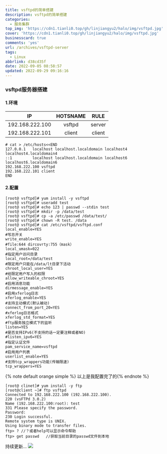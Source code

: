 ```yaml
---
title: vsftpd的简单搭建
description: vsftpd的简单搭建
categories:
  - 服务集群
top_img: 'https://cdn1.tianli0.top/gh/linjiangyu2/halo/img/vsftpd.jpg'
cover: 'https://cdn1.tianli0.top/gh/linjiangyu2/halo/img/vsftpd.jpg'
businesscard: true
comments: 'yes'
url: /archives/vsftpd-server
tags:
  - Linux
abbrlink: d38cd35f
date: 2022-09-05 08:58:57
updated: 2022-09-29 09:16:16
---
```


###  vsftpd服务器搭建

#### 1.环境

|       IP        | HOTSNAME |  RULE  |
| :-------------: | :------: | :----: |
| 192.168.222.100 |  vsftpd  | server |
| 192.168.222.101 |  client  | client |

```
# cat > /etc/hosts<<END
127.0.0.1   localhost localhost.localdomain localhost4 localhost4.localdomain4
::1         localhost localhost.localdomain localhost6 localhost6.localdomain6
192.168.222.100 vsftpd
192.168.222.101 client
END
```



#### 2.配置

```
[root@ vsftpd]# yum install -y vsftpd
[root@ vsftpd]# useradd test
[root@ vsftpd]# echo 123 | passwd --stdin test
[root@ vsftpd]# mkdir -p /data/test
[root@ vsftpd]# cp -a /etc/passwd /data/test/
[root@ vsftpd]# chown -R test. /data
[root@ vsftpd]# cat /etc/vsftpd/vsftpd.conf
local_enable=YES
#写总开关
write_enable=YES
#file:644 dircovrty:755（mask）
local_umask=022
#指定用户访问目录
local_root=/data/test
#限定用户只能在/data/lt目录下活动
chroot_local_user=YES
#给限定用户写入的权限
allow_writeable_chroot=YES
#启用消息功能
dirmessage_enable=YES
#启用xferlog日志
xferlog_enable=YES
#支持主动模式(默认被动)
connect_from_port_20=YES
#xferlog日志格式
xferlog_std_format=YES
#ftp服务独立模式下的监听
listen=YES
#是否支持IPv6(不支持的话一定要注释或者NO)
#listen_ipv6=YES
#指定认证文件
pam_service_name=vsftpd
#启用用户列表
userlist_enable=YES
#支持tcp_wrappers功能(传输限速)
tcp_wrappers=YES
```

{% note default orange simple %} 以上是我配置完了的{% endnote %}

```
[root@ clinet]# yum install -y ftp
[root@client ~]# ftp vsftpd
Connected to 192.168.222.100 (192.168.222.100).
220 (vsFTPd 3.0.2)
Name (192.168.222.100:root): test
331 Please specify the password.
Password:
230 Login successful.
Remote system type is UNIX.
Using binary mode to transfer files.
ftp> ? //？或者help可以显示命令帮助
ftp> get passwd   //获取当前目录的passwd文件到本地
```

持续更新...
![](https://cdn1.tianli0.top/gh/linjiangyu2/halo/img/siMAqL1Zewz3QlJ.webp)
